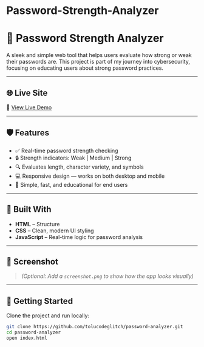 # Password-Strength-Analyzer
# 🔐 Password Strength Analyzer

A sleek and simple web tool that helps users evaluate how strong or weak their passwords are. This project is part of my journey into cybersecurity, focusing on educating users about strong password practices.

---

## 🌐 Live Site

🔗 [View Live Demo](https://tolucodeglitch.github.io/password-analyzer/)  


---

## 🛡️ Features

- ✅ Real-time password strength checking
- 🔒 Strength indicators: Weak | Medium | Strong
- 🔍 Evaluates length, character variety, and symbols
- 💻 Responsive design — works on both desktop and mobile
- 🎯 Simple, fast, and educational for end users

---

## 🧰 Built With

- **HTML** – Structure
- **CSS** – Clean, modern UI styling
- **JavaScript** – Real-time logic for password analysis

---

## 📸 Screenshot

> *(Optional: Add a `screenshot.png` to show how the app looks visually)*

---

## 🚀 Getting Started

Clone the project and run locally:

```bash
git clone https://github.com/tolucodeglitch/password-analyzer.git
cd password-analyzer
open index.html
